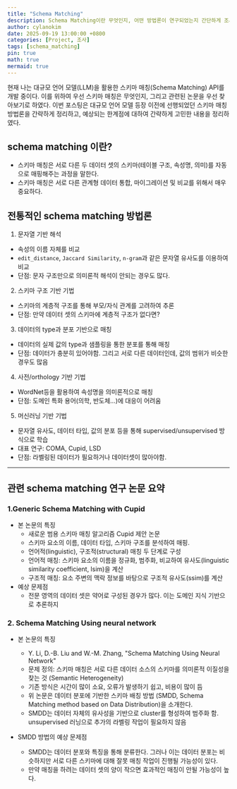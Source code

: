 ```yaml
--- 
title: "Schema Matching"
description: Schema Matching이란 무엇인지, 어떤 방법론이 연구되었는지 간단하게 조사
author: cylanokim
date: 2025-09-19 13:00:00 +0800
categories: [Project, 조사]
tags: [schema_matching]
pin: true
math: true
mermaid: true
---
```


현재 나는 대규모 언어 모델(LLM)을 활용한 스키마 매칭(Schema Matching) API를 개발 중이다. 이를 위하여 우선 스키마 매칭은 무엇인지, 그리고 관련된 논문을 우선 찾아보기로 하였다. 이번 포스팅은 대규모 언어 모델 등장 이전에 선행되었던 스키마 매칭 방법론을 간략하게 정리하고, 예상되는 한계점에 대하여 간략하게 고민한 내용을 정리하였다. 

## schema matching 이란?
- 스키마 매칭은 서로 다른 두 데이터 셋의 스키마(테이블 구조, 속성명, 의미)를 자동으로 매핑해주는 과정을 말한다. 
- 스키마 매칭은 서로 다른 관계형 데이터 통합, 마이그레이션 및 비교를 위해서 매우 중요하다. 

## 전통적인 schema matching 방법론
1. 문자열 기반 해석 
- 속성의 이름 자체를 비교
- `edit_distance`, `Jaccard Similarity`, `n-gram`과 같은 문자열 유사도를 이용하여 비교
- 단점: 문자 구조만으로 의미론적 해석이 안되는 경우도 많다. 

2. 스키마 구조 기반 기법
- 스키마의 계층적 구조를 통해 부모/자식 관계를 고려하여 추론
- 단점: 만약 데이터 셋의 스키마에 계층적 구조가 없다면?

3. 데이터의 type과 분포 기반으로 매칭
- 데이터의 실제 값의 type과 샘플링을 통한 분포를 통해 매칭
- 단점: 데이터가 충분히 있어야함. 그리고 서로 다른 데이터인데, 값의 범위가 비슷한 경우도 많음

4. 사전/orthology 기반 기법
- WordNet등을 활용하여 속성명을 의미론적으로 매칭
- 단점: 도메인 특화 용어(의학, 반도체...)에 대응이 어려움

5. 머신러닝 기반 기법
- 문자열 유사도, 데이터 타입, 값의 분포 등을 통해 supervised/unsupervised 방식으로 학습
- 대표 연구: COMA, Cupid, LSD 
- 단점: 라벨링된 데이터가 필요하거나 데이터셋이 많아야함. 

---

## 관련 schema matching 연구 논문 요약
###  1.Generic Schema Matching with Cupid
- 본 논문의 특징
    - 새로운 범용 스키마 매칭 알고리즘 Cupid 제안 논문
    - 스키마 요소의 이름, 데이터 타입, 스키마 구조를 분석하여 매핑. 
    - 언어적(linguistic), 구조적(structural) 매칭 두 단계로 구성
    - 언어적 매칭: 스키마 요소의 이름을 정규화, 범주화, 비교하여 유사도(linguistic similarity coefficient, lsim)을 계산 
    - 구조적 매칭: 요소 주변의 맥락 정보를 바탕으로 구조적 유사도(ssim)를 계산
- 예상 문제점
    - 전문 영역의 데이터 셋은 약어로 구성된 경우가 많다. 이는 도메인 지식 기반으로 추론하지 

### **2. Schema Matching Using neural network** 
- 본 논문의 특징
    - Y. Li, D.-B. Liu and W.-M. Zhang, "Schema Matching Using Neural Network"
    - 문제 정의: 스키마 매칭은 서로 다른 데이터 소스의 스키마를 의미론적 이질성을 찾는 것 (Semantic Heterogeneity)
    - 기존 방식은 시간이 많이 소요, 오류가 발생하기 쉽고, 비용이 많이 듬
    - 위 논문은 데이터 분포에 기반한 스키마 배칭 방법 (SMDD, Schema Matching method based on Data Distribution)을 소개한다. 
    - SMDD는 데이터 자체의 유사성을 기반으로 cluster를 형성하여 범주화 함. unsupervised 러닝으로 추가의 라벨링 작업이 필요하지 않음 

- SMDD 방법의 예상 문제점
    - SMDD는 데이터 분포와 특징을 통해 분류한다. 그러나 이는 데이터 분포는 비슷하지만 서로 다른 스키마에 대해 잘못 매칭 작업이 진행될 가능성이 있다. 
    - 만약 매칭을 하려는 데이터 셋의 양이 작으면 효과적인 매칭이 안될 가능성이 높다. 